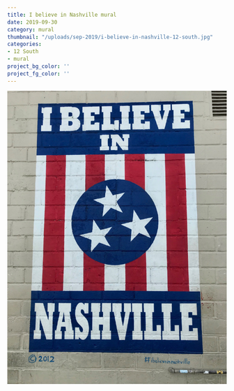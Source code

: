 ```yaml
---
title: I believe in Nashville mural 
date: 2019-09-30
category: mural
thumbnail: "/uploads/sep-2019/i-believe-in-nashville-12-south.jpg"
categories:
- 12 South
- mural
project_bg_color: ''
project_fg_color: ''
---
```


![I believe in Nashville mural](/uploads/sep-2019/i-believe-in-nashville-12-south.jpg)<br><br>




